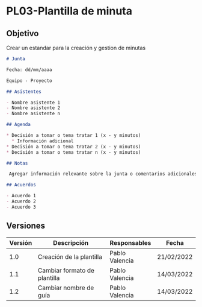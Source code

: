 # PL03-Plantilla de minuta

## Objetivo

Crear un estandar para la creación y gestion de minutas


```md
# Junta

Fecha: dd/mm/aaaa

Equipo - Proyecto

## Asistentes

- Nombre asistente 1
- Nombre asistente 2
- Nombre asistente n

## Agenda

* Decisión a tomar o tema tratar 1 (x - y minutos)
  * Información adicional
* Decisión a tomar o tema tratar 2 (x - y minutos)
* Decisión a tomar o tema tratar n (x - y minutos)

## Notas

 Agregar información relevante sobre la junta o comentarios adicionales.

## Acuerdos

- Acuerdo 1
- Acuerdo 2
- Acuerdo 3
```

## Versiones

| Versión | Descripción                  | Responsables   | Fecha      |
| ------- | ---------------------------- | -------------- | ---------- |
| 1.0     | Creación de la plantilla     | Pablo Valencia | 21/02/2022 |
| 1.1     | Cambiar formato de plantilla | Pablo Valencia | 14/03/2022 |
| 1.2     | Cambiar nombre de guía       | Pablo Valencia | 14/03/2022 |
